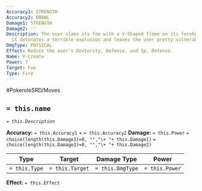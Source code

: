 ```yaml
---
Accuracy1: STRENGTH
Accuracy2: BRAWL
Damage1: STRENGTH
Damage2: ''
Description: The user slams its foe with a V-Shaped flame on its forehead. Upon impact,
  it detonates a terrible explosion and leaves the user pretty vulnerable afterwards.
DmgType: PHYSICAL
Effect: Reduce the user's Dexterity, Defense, and Sp. Defense.
Name: V-Create
Power: 7
Target: Foe
Type: Fire
---
```


#PokeroleSRD/Moves

## `= this.name` 
*`= this.Description`*

**Accuracy:** `= this.Accuracy1` + `= this.Accuracy2`
**Damage:** `= this.Power` `= choice(length(this.Damage1)=0, "","\+ "+ this.Damage1)` `= choice(length(this.Damage2)=0, "","\+ "+ this.Damage2)`

| Type          | Target          | Damage Type          | Power          |
| ------------- | --------------- | ---------------- | -------------- |
| `= this.Type` | `= this.Target` | `= this.DmgType` | `= this.Power` | 

**Effect:** `= this.Effect`